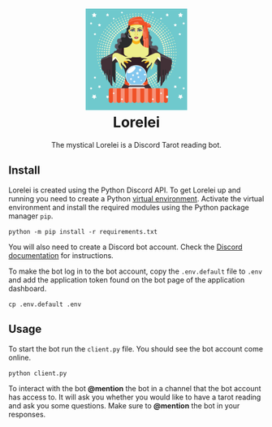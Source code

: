 <h1 align="center">
<img src="profile.webp" width="200px" alt="Tarot bot profile picture">

<br>
Lorelei 
</h1>
<p align="center">
The mystical Lorelei is a Discord Tarot reading bot.
</p>

## Install
Lorelei is created using the Python Discord API. To get Lorelei up and running you need to create a Python [virtual environment](https://docs.python.org/3/library/venv.html). Activate the virtual environment and install the required modules using the Python package manager `pip`.

```Shell
python -m pip install -r requirements.txt
```

You will also need to create a Discord bot account. Check the [Discord documentation](https://discordpy.readthedocs.io/en/stable/discord.html) for instructions.

To make the bot log in to the bot account, copy the `.env.default` file to `.env` and add the application token found on the bot page of the application dashboard.

```Shell
cp .env.default .env
```

## Usage
To start the bot run the `client.py` file. You should see the bot account come online.
```Shell
python client.py
```

To interact with the bot **@mention** the bot in a channel that the bot account has access to. It will ask you whether you would like to have a tarot reading and ask you some questions. Make sure to **@mention** the bot in your responses.
